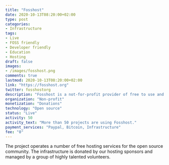 ```yaml
---
title: "Fosshost"
date: 2020-10-13T08:20:00+02:00
type: post
categories:
- Infrastructure
tags:
- Live
- FOSS friendly
- Developer friendly
- Education
- Hosting
draft: false
images:
- /images/fosshost.png
comments: true
lastmod: 2020-10-13T08:20:00+02:00
link: "https://fosshost.org"
twitter: fosshostorg
description: "Fosshost is a not-for-profit provider of free to use and accessible cloud-hosting services to the free and open source software community."
organization: "Non-profit"
monetization: "Donations"
technology: "Open source"
status: "Live"
activity: 50
activity_text: "More than 50 projects are using Fosshost."
payment_services: "Paypal, Bitcoin, Infrastructure"
fee: "0"
---
```

The project operates a number of free hosting services for the open source community. The infrastructure is donated by our hosting sponsors and managed by a group of highly talented volunteers. <!--more-->

